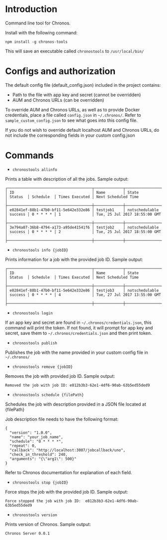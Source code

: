 # Introduction
Command line tool for Chronos.

Install with the following command:
```
npm install -g chronos-tools
```
This will save an executable called `chronostools` to ```/usr/local/bin/```

# Configs and authorization
The default config file (default_config.json) included in the project contains:
* Path to the file with app key and secret (cannot be overridden)
* AUM and Chronos URLs (can be overridden)

To override AUM and Chronos URLs, as well as to provide Docker credentials, place a file called ```config.json``` in ```~/.chronos/```. Refer to ```sample_custom_config.json``` to see what goes into this config file.

If you do not wish to override default localhost AUM and Chronos URLs, do not include the corresponding fields in your custom config.json

# Commands
* ```chronostools allinfo```

Prints a table with description of all the jobs. Sample output:
```
┌──────────────────────────────────────┬─────────────┬────────────────┬─────────┬───────────┬────────────────┬───────────────────────────────┐
│ ID                                   │ Name        │ State          │ Status  │ Schedule  │ Times Executed │ Next Scheduled Time           │
├──────────────────────────────────────┼─────────────┼────────────────┼─────────┼───────────┼────────────────┼───────────────────────────────┤
│ e02841ef-88b1-47b0-bf11-5e642e332e86 │ testjob1    │ notschedulable │ success │ 0 * * * * │ 1              │ Tue, 25 Jul 2017 18:55:00 GMT │
├──────────────────────────────────────┼─────────────┼────────────────┼─────────┼───────────┼────────────────┼───────────────────────────────┤
│ 3e794a07-36b8-4794-a173-a95de41541f6 │ testjob2    │ notschedulable │ success │ 0 * * * * │ 2              │ Tue, 25 Jul 2017 18:55:00 GMT │
├──────────────────────────────────────┼─────────────┼────────────────┼─────────┼───────────┼────────────────┼───────────────────────────────┤
```

* ```chronostools info {jobID}```

Prints information for a job with the provided job ID. Sample output:
```
┌──────────────────────────────────────┬─────────────┬────────────────┬─────────┬───────────┬────────────────┬───────────────────────────────┐
│ ID                                   │ Name        │ State          │ Status  │ Schedule  │ Times Executed │ Next Scheduled Time           │
├──────────────────────────────────────┼─────────────┼────────────────┼─────────┼───────────┼────────────────┼───────────────────────────────┤
│ e02841ef-88b1-47b0-bf11-5e642e332e86 │ testjob3    │ notschedulable │ success │ 0 * * * * │ 4              │ Tue, 27 Jul 2017 13:55:00 GMT │
├──────────────────────────────────────┼─────────────┼────────────────┼─────────┼───────────┼────────────────┼───────────────────────────────┤
```

* ```chronostools login```

If an app key and secret are found in ```~/.chronos/credentials.json```, this command will print the token. If not found, it will prompt for app key and secret, save them
to ```~/.chronos/credentials.json``` and then print token.

* ```chronostools publish```

Publishes the job with the name provided in your custom config file in ```~/.chronos/```

* ```chronostools remove {jobID}```

Removes the job with provided job ID. Sample output:
```
Removed the job with job ID: e812b3b3-62e1-4df6-90ab-63b5ed55ded9
```

* ```chronostools schedule {filePath}```

Schedules the job with description provided in a JSON file located at {filePath}

Job description file needs to have the following format:
```
{
  "version": "1.0.0",
  "name": "your_job_name",
  "schedule": "0 * * * *",
  "repeat": 0,
  "callback": "http://localhost:3007/jobcallback/uno",
  "check_in_threshold": 240,
  "arguments": "{\"arg1\": 500}"
}
```
Refer to Chronos documentation for explanation of each field.

* ```chronostools stop {jobID}```

Force stops the job with the provided job ID. Sample output:

```
Force stopped the job with job ID:  e812b3b3-62e1-4df6-90ab-63b5ed55ded9
```

* ```chronostools version```

Prints version of Chronos. Sample output:

```
Chronos Server 0.0.1
```
